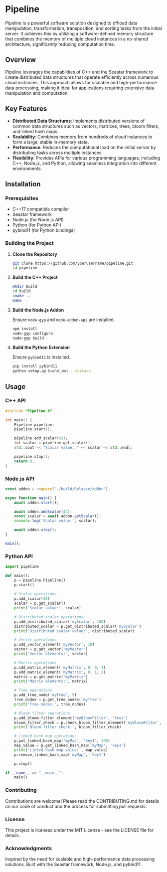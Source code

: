 # Pipeline

Pipeline is a powerful software solution designed to offload data manipulation, transformation, transposition, and sorting tasks from the initial server. It achieves this by utilizing a software-defined memory structure that combines the memory of multiple cloud instances in a no-shared architecture, significantly reducing computation time.

## Overview

Pipeline leverages the capabilities of C++ and the Seastar framework to create distributed data structures that operate efficiently across numerous cloud instances. This approach allows for scalable and high-performance data processing, making it ideal for applications requiring extensive data manipulation and computation.

## Key Features

- **Distributed Data Structures**: Implements distributed versions of common data structures such as vectors, matrices, trees, bloom filters, and linked hash maps.
- **Scalability**: Combines memory from hundreds of cloud instances to form a large, stable in-memory state.
- **Performance**: Reduces the computational load on the initial server by distributing tasks across multiple instances.
- **Flexibility**: Provides APIs for various programming languages, including C++, Node.js, and Python, allowing seamless integration into different environments.

## Installation

### Prerequisites

- C++17 compatible compiler
- Seastar framework
- Node.js (for Node.js API)
- Python (for Python API)
- pybind11 (for Python bindings)

### Building the Project

1. **Clone the Repository**

    ```bash
    git clone https://github.com/yourusername/pipeline.git
    cd pipeline
    ```

2. **Build the C++ Project**

    ```bash
    mkdir build
    cd build
    cmake ..
    make
    ```

3. **Build the Node.js Addon**

    Ensure `node-gyp` and `node-addon-api` are installed.

    ```bash
    npm install
    node-gyp configure
    node-gyp build
    ```

4. **Build the Python Extension**

    Ensure `pybind11` is installed.

    ```bash
    pip install pybind11
    python setup.py build_ext --inplace
    ```

## Usage

### C++ API

```cpp
#include "Pipeline.h"

int main() {
    Pipeline pipeline;
    pipeline.start();

    pipeline.add_scalar(42);
    int scalar = pipeline.get_scalar();
    std::cout << "Scalar value: " << scalar << std::endl;

    pipeline.stop();
    return 0;
}
```

### Node.js API
```JavaScript
const addon = require('./build/Release/addon');

async function main() {
    await addon.start();

    await addon.addScalar(42);
    const scalar = await addon.getScalar();
    console.log('Scalar value:', scalar);

    await addon.stop();
}

main();
```

### Python API
```Python
import pipeline

def main():
    p = pipeline.Pipeline()
    p.start()
    
    # Scalar operations
    p.add_scalar(42)
    scalar = p.get_scalar()
    print('Scalar value:', scalar)

    # Distributed scalar operations
    p.add_distributed_scalar('myScalar', 100)
    distributed_scalar = p.get_distributed_scalar('myScalar')
    print('Distributed scalar value:', distributed_scalar)

    # Vector operations
    p.add_vector_element('myVector', 10)
    vector = p.get_vector('myVector')
    print('Vector elements:', vector)

    # Matrix operations
    p.add_matrix_element('myMatrix', 0, 0, 1)
    p.add_matrix_element('myMatrix', 0, 1, 2)
    matrix = p.get_matrix('myMatrix')
    print('Matrix elements:', matrix)

    # Tree operations
    p.add_tree_node('myTree', 5)
    tree_nodes = p.get_tree_nodes('myTree')
    print('Tree nodes:', tree_nodes)

    # Bloom filter operations
    p.add_bloom_filter_element('myBloomFilter', 'test')
    bloom_filter_check = p.check_bloom_filter_element('myBloomFilter', 'test')
    print('Bloom filter check:', bloom_filter_check)

    # Linked hash map operations
    p.put_linked_hash_map('myMap', 'key1', 200)
    map_value = p.get_linked_hash_map('myMap', 'key1')
    print('Linked hash map value:', map_value)
    p.remove_linked_hash_map('myMap', 'key1')

    p.stop()

if __name__ == "__main__":
    main()

```


### Contributing
Contributions are welcome! Please read the CONTRIBUTING.md for details on our code of conduct and the process for submitting pull requests.

### License
This project is licensed under the MIT License - see the LICENSE file for details.

### Acknowledgments
Inspired by the need for scalable and high-performance data processing solutions.
Built with the Seastar framework, Node.js, and pybind11.
